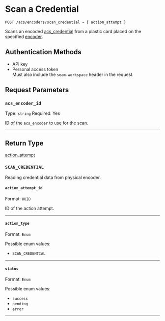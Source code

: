 # Scan a Credential

```
POST /acs/encoders/scan_credential ⇒ { action_attempt }
```

Scans an encoded [acs_credential](../../../capability-guides/access-systems/managing-credentials.md) from a plastic card placed on the specified [encoder](../../../capability-guides/access-systems/working-with-card-encoders-and-scanners/README.md).

## Authentication Methods

- API key
- Personal access token
  <br>Must also include the `seam-workspace` header in the request.

## Request Parameters

### `acs_encoder_id`

Type: `string`
Required: Yes

ID of the `acs_encoder` to use for the scan.

***

## Return Type

[action\_attempt](./)

### `SCAN_CREDENTIAL`

Reading credential data from physical encoder.

#### `action_attempt_id`

Format: `UUID`

ID of the action attempt.

---

#### `action_type`

Format: `Enum`

Possible enum values:
- `SCAN_CREDENTIAL`

---

#### `status`

Format: `Enum`

Possible enum values:
- `success`
- `pending`
- `error`

---

